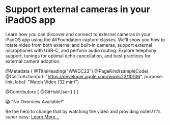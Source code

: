 # Support external cameras in your iPadOS app 

Learn how you can discover and connect to external cameras in your iPadOS app using the AVFoundation capture classes. We’ll show you how to rotate video from both external and built-in cameras, support external microphones with USB-C, and perform audio routing. Explore telephony support, tunings for optimal echo cancellation, and best practices for external camera adoption.

@Metadata {
   @TitleHeading("WWDC23")
   @PageKind(sampleCode)
   @CallToAction(url: "https://developer.apple.com/wwdc23/10106", purpose: link, label: "Watch Video (32 min)")

   @Contributors {
      @GitHubUser(<replace this with your GitHub handle>)
   }
}

😱 "No Overview Available!"

Be the hero to change that by watching the video and providing notes! It's super easy:
 [Learn More…](https://wwdcnotes.com/documentation/wwdcnotes/contributing)
